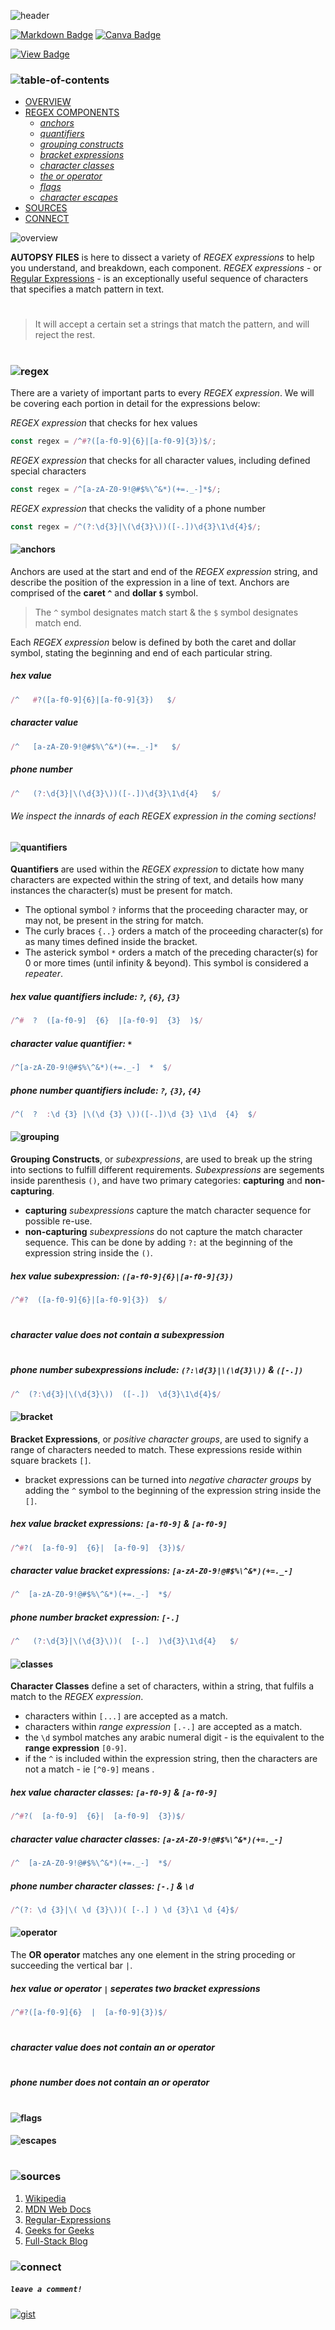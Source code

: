 ![header](./blood-stained/header.png)

[![Markdown Badge](https://img.shields.io/badge/markdown-teal.svg?&logo=Markdown&logoColor=white)](https://canva.com/)
[![Canva Badge](https://img.shields.io/badge/canva-tan.svg?&logo=Canva&logoColor=white)](https://canva.com/)

[![View Badge](https://img.shields.io/badge/view-darkmode-maroon.svg?&logo=Github&logoColor=white)](https://canva.com/)

### ![table-of-contents](./blood-stained/toc.png)

  - [OVERVIEW](#overview)
  - [REGEX COMPONENTS](#regex)
    - [*anchors*](#anchors)
    - [*quantifiers*](#quantifiers)
    - [*grouping constructs*](#grouping)
    - [*bracket expressions*](#bracket)
    - [*character classes*](#classes)
    - [*the or operator*](#operator)
    - [*flags*](#flags)
    - [*character escapes*](#escapes)
  - [SOURCES](#sources)
  - [CONNECT](#connect)

![overview](./blood-stained/1.png)

**AUTOPSY FILES** is here to dissect a variety of *REGEX expressions* to help you understand, and breakdown, each component.
*REGEX expressions* - or [Regular Expressions](https://developer.mozilla.org/en-US/docs/Web/JavaScript/Guide/Regular_expressions) - is an exceptionally useful sequence of characters that specifies a match pattern in text. 

#
> It will accept a certain set a strings that match the pattern, and will reject the rest.
#

### ![regex](./blood-stained/2.png)

There are a variety of important parts to every *REGEX expression*. We will be covering each portion in detail for the expressions below:


*REGEX expression* that checks for hex values
```javascript
const regex = /^#?([a-f0-9]{6}|[a-f0-9]{3})$/;
```
*REGEX expression* that checks for all character values, including defined special characters
```javascript
const regex = /^[a-zA-Z0-9!@#$%\^&*)(+=._-]*$/;
```
*REGEX expression* that checks the validity of a phone number
```javascript
const regex = /^(?:\d{3}|\(\d{3}\))([-.])\d{3}\1\d{4}$/;
```

#### ![anchors](./blood-stained/5.png)

Anchors are used at the start and end of the *REGEX expression* string, and describe the position of the expression in a line of text. Anchors are comprised of the **caret `^`** and **dollar `$`** symbol.

>The `^` symbol designates match start & the `$` symbol designates match end.

Each *REGEX expression* below is defined by both the caret and dollar symbol, stating the beginning and end of each particular string.

##### hex value
```javascript
/^   #?([a-f0-9]{6}|[a-f0-9]{3})   $/
```
##### character value
```javascript
/^   [a-zA-Z0-9!@#$%\^&*)(+=._-]*   $/
```
##### phone number
```javascript
/^   (?:\d{3}|\(\d{3}\))([-.])\d{3}\1\d{4}   $/
```

###### We inspect the innards of each *REGEX expression* in the coming sections!

#### ![quantifiers](./blood-stained/6.png)

**Quantifiers** are used within the *REGEX expression* to dictate how many characters are expected within the string of text, and details how many instances the character(s) must be present for match.

* The optional symbol `?` informs that the proceeding character may, or may not, be present in the string for match.
* The curly braces `{..}` orders a match of the proceeding character(s) for as many times defined inside the bracket.
* The asterick symbol `*` orders a match of the preceding character(s) for 0 or more times (until infinity & beyond). This symbol is considered a *repeater*.

##### hex value *quantifiers* include: `?`, `{6}`, `{3}`
```javascript
/^#  ?  ([a-f0-9]  {6}  |[a-f0-9]  {3}  )$/
```
##### character value *quantifier*: `*`
```javascript
/^[a-zA-Z0-9!@#$%\^&*)(+=._-]  *  $/
```
##### phone number *quantifiers* include: `?`, `{3}`, `{4}`
```javascript
/^(  ?  :\d {3} |\(\d {3} \))([-.])\d {3} \1\d  {4}  $/
```

#### ![grouping](./blood-stained/7.png)

**Grouping Constructs**, or *subexpressions*, are used to break up the string into sections to fulfill different requirements. *Subexpressions* are segements inside parenthesis `()`, and have two primary categories: **capturing** and **non-capturing**.

* **capturing** *subexpressions* capture the match character sequence for possible re-use.
* **non-capturing** *subexpressions* do not capture the match character sequence. This can be done by adding `?:` at the beginning of the expression string inside the `()`.


##### hex value *subexpression*: `([a-f0-9]{6}|[a-f0-9]{3})`
```javascript
/^#?  ([a-f0-9]{6}|[a-f0-9]{3})  $/
```
#
##### character value does not contain a *subexpression*
#
##### phone number *subexpressions* include: `(?:\d{3}|\(\d{3}\))` & `([-.])`
```javascript
/^  (?:\d{3}|\(\d{3}\))  ([-.])  \d{3}\1\d{4}$/
```

#### ![bracket](./blood-stained/8.png)

**Bracket Expressions**, or *positive character groups*, are used to signify a range of characters needed to match. These expressions reside within square brackets `[]`.

* bracket expressions can be turned into *negative character groups* by adding the `^` symbol to the beginning of the expression string inside the `[]`.

##### hex value *bracket expressions*: `[a-f0-9]` & `[a-f0-9]`
```javascript
/^#?(  [a-f0-9]  {6}|  [a-f0-9]  {3})$/
```
##### character value *bracket expressions*: `[a-zA-Z0-9!@#$%\^&*)(+=._-] `
```javascript
/^  [a-zA-Z0-9!@#$%\^&*)(+=._-]  *$/
```
##### phone number *bracket expression*: `[-.]`
```javascript
/^   (?:\d{3}|\(\d{3}\))(  [-.]  )\d{3}\1\d{4}   $/
```

#### ![classes](./blood-stained/9.png)

**Character Classes** define a set of characters, within a string, that fulfils a match to the *REGEX expression*.

* characters within `[...]` are accepted as a match.
* characters within *range expression* `[.-.]` are accepted as a match.
* the `\d` symbol matches any arabic numeral digit - is the equivalent to the **range expression** `[0-9]`.
* if the `^` is included within the expression string, then the characters are not a match - ie `[^0-9]` means .

##### hex value *character classes*: `[a-f0-9]` & `[a-f0-9]`
```javascript
/^#?(  [a-f0-9]  {6}|  [a-f0-9]  {3})$/
```
##### character value *character classes*: `[a-zA-Z0-9!@#$%\^&*)(+=._-] `
```javascript
/^  [a-zA-Z0-9!@#$%\^&*)(+=._-]  *$/
```
##### phone number *character classes*: `[-.]` & `\d`
```javascript
/^(?: \d {3}|\( \d {3}\))( [-.] ) \d {3}\1 \d {4}$/
```

#### ![operator](./blood-stained/10.png)

The **OR operator** matches any one element in the string proceding or succeeding the vertical bar `|`.


##### hex value *or operator* `|` seperates two *bracket expressions*
```javascript
/^#?([a-f0-9]{6}  |  [a-f0-9]{3})$/
```
#
##### character value does not contain an *or operator*
#
#
##### phone number does not contain an *or operator*
#



#### ![flags](./blood-stained/11.png)
#### ![escapes](./blood-stained/12.png)

#

### ![sources](./blood-stained/3.png)

1. [Wikipedia](https://en.wikipedia.org/wiki/Regular_expression)
2. [MDN Web Docs](https://developer.mozilla.org/en-US/docs/Web/JavaScript/Guide/Regular_expressions)
3. [Regular-Expressions](https://www.regular-expressions.info/)
4. [Geeks for Geeks](https://www.geeksforgeeks.org/write-regular-expressions/)
5. [Full-Stack Blog](https://coding-boot-camp.github.io/full-stack/computer-science/regex-tutorial)

### ![connect](./blood-stained/4.png)

##### `leave a comment!`

[![gist](https://img.shields.io/badge/gist-christiecamp-salmon.svg?&logo=Github&logoColor=white)](https://gist.github.com/christiecamp)